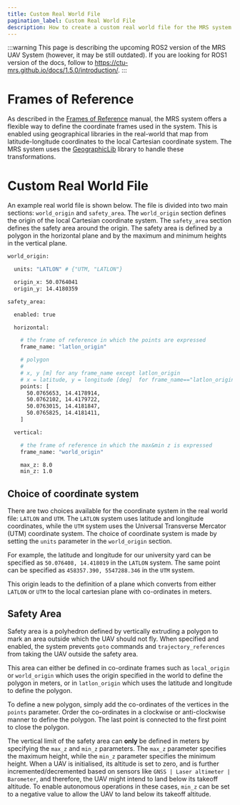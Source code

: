 ```yaml
---
title: Custom Real World File
pagination_label: Custom Real World File
description: How to create a custom real world file for the MRS system to fly in a new location
---
```


:::warning
This page is describing the upcoming ROS2 version of the MRS UAV System (however, it may be still outdated). If you are looking for ROS1 version of the docs, follow to https://ctu-mrs.github.io/docs/1.5.0/introduction/.
:::

# Frames of Reference

As described in the [Frames of Reference](/docs/api/frames_of_reference) manual, the MRS system offers a flexible way to define the coordinate frames used in the system. This is enabled using geographical libraries in the real-world that map from latitude-longitude coordinates to the local Cartesian coordinate system. The MRS system uses the [GeographicLib](https://geographiclib.sourceforge.io/) library to handle these transformations.

# Custom Real World File

An example real world file is shown below. The file is divided into two main sections: `world_origin` and `safety_area`. The `world_origin` section defines the origin of the local Cartesian coordinate system. The `safety_area` section defines the safety area around the origin. The safety area is defined by a polygon in the horizontal plane and by the maximum and minimum heights in the vertical plane.


```bash
world_origin:

  units: "LATLON" # {"UTM, "LATLON"}

  origin_x: 50.0764041
  origin_y: 14.4180359

safety_area:

  enabled: true

  horizontal:

    # the frame of reference in which the points are expressed
    frame_name: "latlon_origin"

    # polygon
    #
    # x, y [m] for any frame_name except latlon_origin
    # x = latitude, y = longitude [deg]  for frame_name=="latlon_origin"
    points: [
      50.0765653, 14.4178914,
      50.0762102, 14.4179722,
      50.0763015, 14.4181847,
      50.0765825, 14.4181411,
    ]

  vertical:

    # the frame of reference in which the max&min z is expressed
    frame_name: "world_origin"

    max_z: 8.0
    min_z: 1.0
```

## Choice of coordinate system

There are two choices available for the coordinate system in the real world file: `LATLON` and `UTM`. The `LATLON` system uses latitude and longitude coordinates, while the `UTM` system uses the Universal Transverse Mercator (UTM) coordinate system. The choice of coordinate system is made by setting the `units` parameter in the `world_origin` section.

For example, the latitude and longitude for our university yard can be specified as ```50.076408, 14.418019``` in the `LATLON` system. The same point can be specified as ```458357.390, 5547288.346``` in the `UTM` system.

This origin leads to the definition of a plane which converts from either `LATLON` or `UTM` to the local cartesian plane with co-ordinates in meters.


## Safety Area

Safety area is a polyhedron defined by vertically extruding a polygon to mark an area outside which the UAV should not fly. When specified and enabled, the system prevents ```goto``` commands and ```trajectory_references``` from taking the UAV outside the safety area. 

This area can either be defined in co-ordinate frames such as `local_origin` or `world_origin` which uses the origin specified in the world to define the polygon in meters, or in ```latlon_origin``` which uses the latitude and longitude to define the polygon.

To define a new polygon, simply add the co-ordinates of the vertices in the `points` parameter. Order the co-ordinates in a clockwise or anti-clockwise manner to define the polygon. The last point is connected to the first point to close the polygon.

The vertical limit of the safety area can **only** be defined in meters by specifying the `max_z` and `min_z` parameters. The `max_z` parameter specifies the maximum height, while the `min_z` parameter specifies the minimum height. When a UAV is initialised, its altitude is set to zero, and is further incremented/decremented based on sensors like `GNSS | Laser altimeter | Barometer`, and therefore, the UAV might intend to land below its takeoff altitude. To enable autonomous operations in these cases, `min_z` can be set to a negative value to allow the UAV to land below its takeoff altitude.
